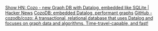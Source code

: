 
[Show HN: Cozo - new Graph DB with Datalog, embedded like SQLite | Hacker News](https://news.ycombinator.com/item?id=33518320)
[CozoDB: embedded Datalog, performant graphs](https://www.cozodb.org/)
[GitHub - cozodb/cozo: A transactional, relational database that uses Datalog and focuses on graph data and algorithms. Time-travel-capable, and fast!](https://github.com/cozodb/cozo)
